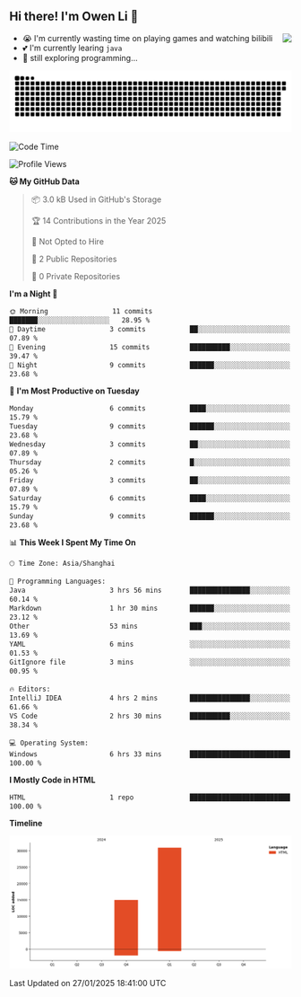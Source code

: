 ## Hi there! I'm Owen Li 👋

<a href="https://github.com/owenllli">
  <img align="right" src="https://github-readme-stats.vercel.app/api/top-langs/?username=owenllli&layout=normal" />
</a>

- 😭 I'm currently wasting time on playing games and watching bilibili
- 💕 I'm currently learing `java`
- 🤔 still exploring programming...

<!--
![Top Langs](https://github-readme-stats.vercel.app/api/top-langs/?username=owenllli&layout=normal)
-->

<picture>
  <source media="(prefers-color-scheme: dark)" srcset="https://raw.githubusercontent.com/owenllli/owenllli/output/github-snake-dark.svg" />
  <source media="(prefers-color-scheme: light)" srcset="https://raw.githubusercontent.com/owenllli/owenllli/output/github-snake.svg" />
  <img alt="github-snake" src="https://raw.githubusercontent.com/owenllli/owenllli/output/github-snake.svg" />
</picture>

<!--START_SECTION:waka-->
![Code Time](http://img.shields.io/badge/Code%20Time-6%20hrs%2033%20mins-blue)

![Profile Views](http://img.shields.io/badge/Profile%20Views-0-blue)

**🐱 My GitHub Data** 

> 📦 3.0 kB Used in GitHub's Storage 
 > 
> 🏆 14 Contributions in the Year 2025
 > 
> 🚫 Not Opted to Hire
 > 
> 📜 2 Public Repositories 
 > 
> 🔑 0 Private Repositories 
 > 
**I'm a Night 🦉** 

```text
🌞 Morning                11 commits          ███████░░░░░░░░░░░░░░░░░░   28.95 % 
🌆 Daytime                3 commits           ██░░░░░░░░░░░░░░░░░░░░░░░   07.89 % 
🌃 Evening                15 commits          ██████████░░░░░░░░░░░░░░░   39.47 % 
🌙 Night                  9 commits           ██████░░░░░░░░░░░░░░░░░░░   23.68 % 
```
📅 **I'm Most Productive on Tuesday** 

```text
Monday                   6 commits           ████░░░░░░░░░░░░░░░░░░░░░   15.79 % 
Tuesday                  9 commits           ██████░░░░░░░░░░░░░░░░░░░   23.68 % 
Wednesday                3 commits           ██░░░░░░░░░░░░░░░░░░░░░░░   07.89 % 
Thursday                 2 commits           █░░░░░░░░░░░░░░░░░░░░░░░░   05.26 % 
Friday                   3 commits           ██░░░░░░░░░░░░░░░░░░░░░░░   07.89 % 
Saturday                 6 commits           ████░░░░░░░░░░░░░░░░░░░░░   15.79 % 
Sunday                   9 commits           ██████░░░░░░░░░░░░░░░░░░░   23.68 % 
```


📊 **This Week I Spent My Time On** 

```text
🕑︎ Time Zone: Asia/Shanghai

💬 Programming Languages: 
Java                     3 hrs 56 mins       ███████████████░░░░░░░░░░   60.14 % 
Markdown                 1 hr 30 mins        ██████░░░░░░░░░░░░░░░░░░░   23.12 % 
Other                    53 mins             ███░░░░░░░░░░░░░░░░░░░░░░   13.69 % 
YAML                     6 mins              ░░░░░░░░░░░░░░░░░░░░░░░░░   01.53 % 
GitIgnore file           3 mins              ░░░░░░░░░░░░░░░░░░░░░░░░░   00.95 % 

🔥 Editors: 
IntelliJ IDEA            4 hrs 2 mins        ███████████████░░░░░░░░░░   61.66 % 
VS Code                  2 hrs 30 mins       ██████████░░░░░░░░░░░░░░░   38.34 % 

💻 Operating System: 
Windows                  6 hrs 33 mins       █████████████████████████   100.00 % 
```

**I Mostly Code in HTML** 

```text
HTML                     1 repo              █████████████████████████   100.00 % 
```



**Timeline**

![Lines of Code chart](https://raw.githubusercontent.com/owenllli/owenllli/main/assets/bar_graph.png)


 Last Updated on 27/01/2025 18:41:00 UTC
<!--END_SECTION:waka-->
